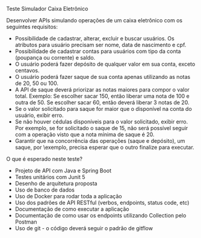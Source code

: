 Teste Simulador Caixa Eletrônico

Desenvolver APIs simulando operações de um caixa eletrônico com os seguintes requisitos:

- Possibilidade de cadastrar, alterar, excluir e buscar usuários. Os atributos para usuário precisam ser nome, data de nascimento e cpf.
- Possibilidade de cadastrar contas para usuários com tipo da conta (poupança ou corrente) e saldo.
- O usuário poderá fazer depósito de qualquer valor em sua conta, exceto centavos.
- O usuário poderá fazer saque de sua conta apenas utilizando as notas de 20, 50 ou 100.
- A API de saque deverá priorizar as notas maiores para compor o valor total. Exemplo: Se escolher sacar 150, então liberar uma nota de 100 e outra de 50. Se escolher sacar 60, então deverá liberar 3 notas de 20.
- Se o valor solicitado para saque for maior que o disponível na conta do usuário, exibir erro.
- Se não houver cédulas disponíveis para o valor solicitado, exibir erro. Por exemplo, se for solicitado o saque de 15, não será possível seguir com a operação visto que a nota mínima de saque é 20.
- Garantir que na concorrência das operações (saque e depósito), um saque, por \exemplo, precisa esperar que o outro finalize para executar.

O que é esperado neste teste?

- Projeto de API com Java e Spring Boot
- Testes unitários com Junit 5
- Desenho de arquitetura proposta
- Uso de banco de dados
- Uso de Docker para rodar toda a aplicação
- Uso dos padrões de API RESTful (verbos, endpoints, status code, etc)
- Documentação de como executar a aplicação
- Documentação de como usar os endpoints utilizando Collection pelo Postman 
- Uso de git - o código deverá seguir o padrão de gitflow 
